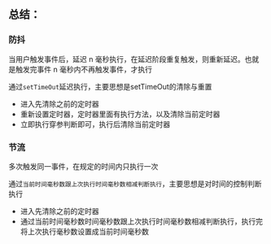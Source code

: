 ## 总结：
### 防抖
当用户触发事件后，延迟 n 毫秒执行，在延迟阶段重复触发，则重新延迟。也就是触发完事件 n 毫秒内不再触发事件，才执行

通过`setTimeOut`延迟执行，主要思想是setTimeOut的清除与重置
- 进入先清除之前的定时器
- 重新设置定时器，定时器里面有执行方法，以及清除当前定时器
- 立即执行穿参判断即可，执行后清除当前定时器

### 节流
多次触发同一事件，在规定的时间内只执行一次

通过`当前时间毫秒数跟上次执行时间毫秒数相减判断执行`，主要思想是对时间的控制判断执行
- 进入先清除之前的定时器
- 通过当前时间毫秒数时间毫秒数跟上次执行时间毫秒数相减判断执行，执行完将上次执行毫秒数设置成当前时间毫秒数